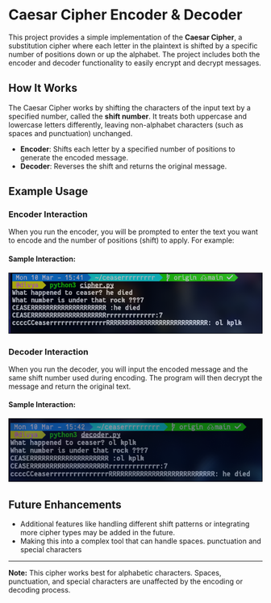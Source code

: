 # Caesar Cipher Encoder & Decoder

This project provides a simple implementation of the **Caesar Cipher**, a substitution cipher where each letter in the plaintext is shifted by a specific number of positions down or up the alphabet. The project includes both the encoder and decoder functionality to easily encrypt and decrypt messages.

## How It Works

The Caesar Cipher works by shifting the characters of the input text by a specified number, called the **shift number**. It treats both uppercase and lowercase letters differently, leaving non-alphabet characters (such as spaces and punctuation) unchanged.

- **Encoder**: Shifts each letter by a specified number of positions to generate the encoded message.
- **Decoder**: Reverses the shift and returns the original message.

## Example Usage

### Encoder Interaction

When you run the encoder, you will be prompted to enter the text you want to encode and the number of positions (shift) to apply. For example:

#### Sample Interaction:

![Encoder](Encoder.png)

### Decoder Interaction

When you run the decoder, you will input the encoded message and the same shift number used during encoding. The program will then decrypt the message and return the original text.

#### Sample Interaction:

![Decoder](Decoder.png)

## Future Enhancements

- Additional features like handling different shift patterns or integrating more cipher types may be added in the future.
- Making this into a complex tool that can handle spaces. punctuation and special characters
---

**Note:** This cipher works best for alphabetic characters. Spaces, punctuation, and special characters are unaffected by the encoding or decoding process.

